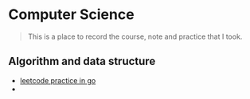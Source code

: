 # Computer Science

> This is a place to record the course, note and practice that I took.

## Algorithm and data structure

- [leetcode practice in go](/leetcode_go/README.md)
-
